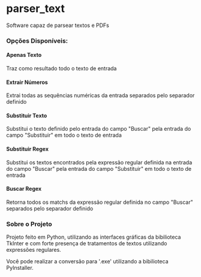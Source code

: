# parser_text
Software capaz de parsear textos e PDFs

<h3>Opções Disponíveis:</h3>

<h4>Apenas Texto</h4>
<p>Traz como resultado todo o texto de entrada</p>

<h4>Extrair Números</h4>
<p>Extrai todas as sequências numéricas da entrada separados pelo separador definido</p>

<h4>Substituir Texto</h4>
<p>Substitui o texto definido pelo entrada do campo "Buscar" pela entrada do campo "Substituir" em todo o texto de entrada</p>


<h4>Substituir Regex</h4>
<p>Substitui os textos encontrados pela expressão regular definida na entrada do campo "Buscar" pela entrada do campo "Substituir" em todo o texto de entrada</p>


<h4>Buscar Regex</h4>
<p>Retorna todos os matchs da expressão regular definida no campo "Buscar" separados pelo separador definido</p>


<h3>Sobre o Projeto</h3>
<p>Projeto feito em Python, utilizando as interfaces gráficas da bibilioteca TkInter e com forte presença de tratamentos de textos utilizando expressões regulares.</p>
<p>Você pode realizar a conversão para '.exe' utilizando a bibilioteca PyInstaller.</p>